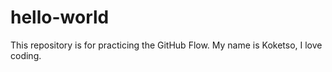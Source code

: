 # hello-world
This repository is for practicing the GitHub Flow.
My name is Koketso, I love coding.
